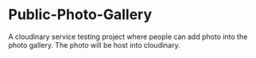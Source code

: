 # Public-Photo-Gallery
A cloudinary service testing project where people can add photo into the photo gallery. The photo will be host into cloudinary.
